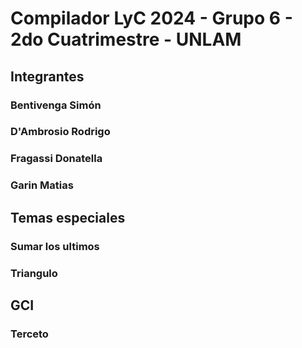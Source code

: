 # Compilador LyC 2024 - Grupo 6 - 2do Cuatrimestre - UNLAM

## Integrantes
### Bentivenga Simón 
### D'Ambrosio Rodrigo
### Fragassi Donatella 
### Garin Matias 

## Temas especiales
### Sumar los ultimos
### Triangulo

## GCI
### Terceto
